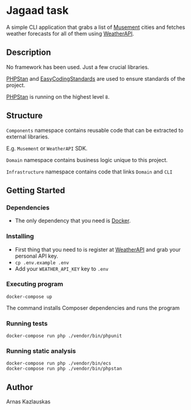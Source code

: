 # Jagaad task

A simple CLI application that grabs a list of [Musement](https://musement.com) cities
and fetches weather forecasts for all of them using [WeatherAPI](https://weatherapi.com).

## Description

No framework has been used.
Just a few crucial libraries.

[PHPStan](https://github.com/phpstan/phpstan)
and [EasyCodingStandards](https://github.com/symplify/easy-coding-standard) are used to ensure
standards of the project.

[PHPStan](https://github.com/phpstan/phpstan) is running on the highest level `8`.

## Structure

`Components` namespace contains reusable code that can be extracted
to external libraries.

E.g. `Musement` or `WeatherAPI` SDK.

`Domain` namespace contains business logic unique to this project.

`Infrastructure` namespace contains code that links `Domain` and `CLI`

## Getting Started

### Dependencies

* The only dependency that you need is [Docker](https://www.docker.com/products/docker-desktop).

### Installing

* First thing that you need to is register at [WeatherAPI](https://www.weatherapi.com/signup.aspx)
  and grab your personal API key.
* `cp .env.example .env`
* Add your `WEATHER_API_KEY` key to `.env`

### Executing program

```
docker-compose up
```
The command installs Composer dependencies and runs the program

### Running tests

```
docker-compose run php ./vendor/bin/phpunit
```

### Running static analysis

```
docker-compose run php ./vendor/bin/ecs
docker-compose run php ./vendor/bin/phpstan
```

## Author

Arnas Kazlauskas
